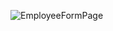 ![EmployeeFormPage](https://github.com/user-attachments/assets/5e4c6159-2c9a-4cd9-aa5e-62af0f4f5d9c)

